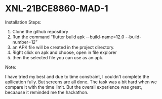 # XNL-21BCE8860-MAD-1

Installation Steps:

1. Clone the github repository
2. Run the command “flutter build apk --build-name=12.0 --build-number=12”
3. an APK file will be created in the project directory.
4. Right click on apk and choose, open in file explorer
5. then the selected file you can use as an apk.

Note:

I have tried my best and due to time constraint, I couldn't complete the apllication fully. But screens are all done. The task was a bit hard when we compare it with the time limit. But the overall experience was great, becaause it reminded me the hackathon.
